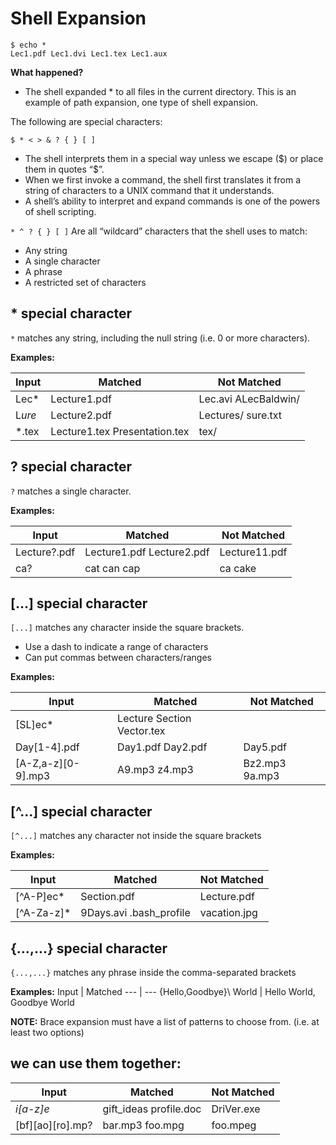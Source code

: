 # Shell Expansion

```
$ echo *
Lec1.pdf Lec1.dvi Lec1.tex Lec1.aux
```

**What happened?**
* The shell expanded * to all files in the current directory. This is an example of path expansion, one type of shell expansion.

The following are special characters:

```
$ * < > & ? { } [ ]
```

* The shell interprets them in a special way unless we escape (\$) or place them in quotes “$”.
* When we first invoke a command, the shell first translates it from a string of characters to a UNIX command that it understands.
* A shell’s ability to interpret and expand commands is one of the powers of shell scripting.

`* ^ ? { } [ ]` Are all “wildcard” characters that the shell uses to match:

* Any string
* A single character
* A phrase
* A restricted set of characters

## * special character

`*` matches any string, including the null string (i.e. 0 or more
characters).

**Examples:**

Input | Matched  | Not Matched
--- | --- | ---
Lec* | Lecture1.pdf | Lec.avi ALecBaldwin/
L*ure* | Lecture2.pdf | Lectures/ sure.txt
*.tex | Lecture1.tex Presentation.tex | tex/

## ? special character

`?` matches a single character.

**Examples:**

Input | Matched  | Not Matched
--- | --- | ---
Lecture?.pdf | Lecture1.pdf Lecture2.pdf | Lecture11.pdf
ca? | cat can cap | ca cake

## [...] special character

`[...]` matches any character inside the square brackets.
* Use a dash to indicate a range of characters
* Can put commas between characters/ranges

**Examples:**

Input | Matched  | Not Matched
--- | --- | ---
[SL]ec* | Lecture Section Vector.tex
Day[1-4].pdf | Day1.pdf Day2.pdf | Day5.pdf
[A-Z,a-z][0-9].mp3 | A9.mp3 z4.mp3 | Bz2.mp3 9a.mp3

## [^...] special character

`[^...]` matches any character not inside the square brackets

**Examples:**

Input | Matched  | Not Matched
--- | --- | ---
[^A-P]ec* | Section.pdf | Lecture.pdf
[^A-Za-z]* | 9Days.avi .bash_profile | vacation.jpg

## {...,...} special character

`{...,...}` matches any phrase inside the comma-separated brackets

**Examples:**
Input | Matched
--- | ---
{Hello,Goodbye}\ World | Hello World, Goodbye World

**NOTE:** Brace expansion must have a list of patterns to choose from. (i.e. at least two options)

## we can use them together:

Input | Matched | Not Matched
--- | --- | ---
*i[a-z]e* | gift_ideas profile.doc | DriVer.exe
[bf][ao][ro].mp? | bar.mp3 foo.mpg | foo.mpeg